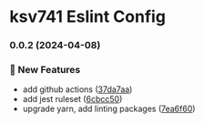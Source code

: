 # ksv741 Eslint Config
### 0.0.2 (2024-04-08)


### 🚀 New Features

* add github actions ([37da7aa](https://github.com/ksv741/eslint-config-ksv741/commit/37da7aa56ea2ed4133262a7bcd6d44a6a13241ef))
* add jest ruleset ([6cbcc50](https://github.com/ksv741/eslint-config-ksv741/commit/6cbcc50d4bf446c372f68390949a66005bde1686))
* upgrade yarn, add linting packages ([7ea6f60](https://github.com/ksv741/eslint-config-ksv741/commit/7ea6f600c4bbb1520d38157336b502a9c1bfd3d9))
